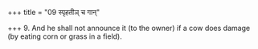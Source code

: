 +++
title = "09 स्पृहतीञ् च गान्"

+++
9. And he shall not announce it (to the owner) if a cow does damage (by eating corn or grass in a field).
